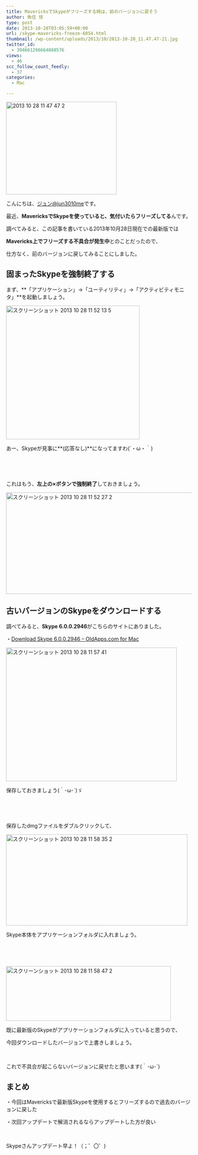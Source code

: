 ```yaml
---
title: MavericksでSkypeがフリーズする時は、前のバージョンに戻そう
author: 魚住 惇
type: post
date: 2013-10-28T03:05:59+00:00
url: /skype-mavericks-freeze-6054.html
thumbnail: /wp-content/uploads/2013/10/2013-10-28_11.47.47-21.jpg
twitter_id:
  - 394661296664088576
views:
  - 46
scc_follow_count_feedly:
  - 37
categories:
  - Mac

---
```

<img decoding="async" loading="lazy" title="2013-10-28_11.47.47-2.jpg" src="/wp-content/uploads/2013/10/2013-10-28_11.47.47-2.jpg" alt="2013 10 28 11 47 47 2" width="300" height="251" border="0" />

<!--more-->

こんにちは、[ジュン@jun3010me][1]です。

最近、**MavericksでSkypeを使っていると、気付いたらフリーズしてる**んです。

調べてみると、この記事を書いている2013年10月28日現在での最新版では

**Mavericks上でフリーズする不具合が発生中**とのことだったので、

仕方なく、前のバージョンに戻してみることにしました。

## 固まったSkypeを強制終了する

まず、**「アプリケーション」→「ユーティリティ」→「アクティビティモニタ」**を起動しましょう。

<img decoding="async" loading="lazy" title="スクリーンショット_2013-10-28_11.52.13-5.png" src="/wp-content/uploads/2013/10/d7433ae549a5c4f5df220c422be269b7.png" alt="スクリーンショット 2013 10 28 11 52 13 5" width="362" height="362" border="0" /> 

あー、Skypeが見事に**(応答なし)**になってますわ(´・ω・｀)

 

 

これはもう、**左上の×ボタンで強制終了**しておきましょう。

<img decoding="async" loading="lazy" title="スクリーンショット_2013-10-28_11.52.27-2.png" src="/wp-content/uploads/2013/10/32f717c7fd538f0e08984bb29b8f1710.png" alt="スクリーンショット 2013 10 28 11 52 27 2" width="600" height="275" border="0" /> 

## 古いバージョンのSkypeをダウンロードする

調べてみると、**Skype 6.0.0.2946**がこちらのサイトにありました。

・<a href="http://www.oldapps.com/mac/skype.php?old_skype=10001?download" target="_blank">Download Skype 6.0.0.2946 &#8211; OldApps.com for Mac</a>

<img decoding="async" loading="lazy" title="スクリーンショット 2013-10-28 11.57.41.png" src="/wp-content/uploads/2013/10/8137af5d59438d90e80c3f81ab1c9c17.png" alt="スクリーンショット 2013 10 28 11 57 41" width="463" height="362" border="0" /> 

保存しておきましょう(｀･ω･´)ゞ

 

 

保存したdmgファイルをダブルクリックして、

<img decoding="async" loading="lazy" title="スクリーンショット_2013-10-28_11.58.35-2.png" src="/wp-content/uploads/2013/10/b46b1e235485f27e3f97e21f5b043832.png" alt="スクリーンショット 2013 10 28 11 58 35 2" width="492" height="247" border="0" /> 

Skype本体をアプリケーションフォルダに入れましょう。

 

 

<img decoding="async" loading="lazy" title="スクリーンショット_2013-10-28_11.58.47-2.png" src="/wp-content/uploads/2013/10/5e7105aa60561a304584c53840a7b865.png" alt="スクリーンショット 2013 10 28 11 58 47 2" width="447" height="148" border="0" /> 

既に最新版のSkypeがアプリケーションフォルダに入っていると思うので、

今回ダウンロードしたバージョンで上書きしましょう。

 

これで不具合が起こらないバージョンに戻せたと思います(｀･ω･´)

## まとめ

・今回はMavericksで最新版Skypeを使用するとフリーズするので過去のバージョンに戻した

・次回アップデートで解消されるならアップデートした方が良い

 

Skypeさんアップデート早よ！（；゜〇゜)

 [1]: https://twitter.com/jun3010me